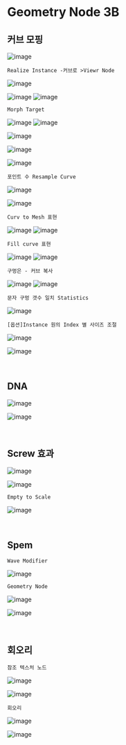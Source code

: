 Geometry Node 3B
===================

커브 모핑
------------

![image](https://user-images.githubusercontent.com/30430227/139566756-9ede578e-b614-4bc6-85b4-b671a82dbdb9.png)

`Realize Instance -커브로 >Viewr Node`

![image](https://user-images.githubusercontent.com/30430227/139566812-7d4db1df-89c9-4c90-81d5-90e7239f309b.png)

![image](https://user-images.githubusercontent.com/30430227/139566780-df5a9ea3-f646-4a70-af17-0b36cf9acdab.png)
![image](https://user-images.githubusercontent.com/30430227/139566802-cd32a049-5ba2-4d6c-9a2b-3a101d844c95.png)

`Morph Target`

![image](https://user-images.githubusercontent.com/30430227/139566970-2ba82ba5-813f-4037-a5f8-dbf0f994c2b9.png)
![image](https://user-images.githubusercontent.com/30430227/139566984-b9b8d0b9-16c6-43f0-8379-6d1d731760e4.png)

![image](https://user-images.githubusercontent.com/30430227/139567006-3a859035-3fba-491c-998a-37b60c8aa736.png)

![image](https://user-images.githubusercontent.com/30430227/139567025-012625e1-5e96-4b06-a91a-da17dcb44d92.png)

![image](https://user-images.githubusercontent.com/30430227/139567040-f3f46ec9-13bb-413b-839d-78a9f3210d0e.png)

`포인트 수 Resample Curve`

![image](https://user-images.githubusercontent.com/30430227/139567087-da787e5c-42bd-4451-bd13-bb42cb04ff2c.png)

![image](https://user-images.githubusercontent.com/30430227/139567114-8a5e3745-df1a-4fcf-910e-61b1e00c28e6.png)

`Curv to Mesh 표현`

![image](https://user-images.githubusercontent.com/30430227/139567231-7e1de37c-a964-4acc-bb9c-509503bef0ef.png)
![image](https://user-images.githubusercontent.com/30430227/139567217-17058b2b-e06d-4380-88ac-3ca043b7e2cc.png)

`Fill curve 표현`

![image](https://user-images.githubusercontent.com/30430227/139567263-1830d0c9-8924-429f-a778-225ec842f28e.png)
![image](https://user-images.githubusercontent.com/30430227/139567266-671abaf2-59dd-4804-8ee3-1d39a3ce8071.png)

`구멍은 - 커브 복사`

![image](https://user-images.githubusercontent.com/30430227/139567391-76f4a4db-0006-466c-8fb4-6a00923b19ef.png)
![image](https://user-images.githubusercontent.com/30430227/139567386-d5d2db0a-1eab-4c21-873d-6953102b098e.png)

`문자 구멍 갯수 일치 Statistics`

![image](https://user-images.githubusercontent.com/30430227/139567684-03b45528-b426-4134-862a-945b2ab2d07a.png)

`[옵션]Instance 원의 Index 별 사이즈 조절`

![image](https://user-images.githubusercontent.com/30430227/139568234-2bf866ba-3423-4de0-bccb-8f3ad9c050ee.png)

![image](https://user-images.githubusercontent.com/30430227/139568263-9c8cdefc-580d-47a6-9ea1-656cbd5cafd8.png)

<br>

DNA
-----

![image](https://user-images.githubusercontent.com/30430227/139569905-e24fde17-4a96-445b-8735-66e707adaca2.png)

![image](https://user-images.githubusercontent.com/30430227/139569920-9efe1430-4156-4181-ab67-01c2dfcdcf5b.png)

<br>

Screw 효과
------------

![image](https://user-images.githubusercontent.com/30430227/139607359-c8ff6d0e-47bb-422b-93e2-703c92b07be3.png)

![image](https://user-images.githubusercontent.com/30430227/139607848-210cc9ff-877d-498c-8d82-81d03e557e86.png)

`Empty to Scale`

![image](https://user-images.githubusercontent.com/30430227/139607944-40e3f6c0-c24b-4392-8a5b-e59eeda66b55.png)


<br>

Spem
------

`Wave Modifier`

![image](https://user-images.githubusercontent.com/30430227/139609206-963475d9-120e-4591-996d-c3f821e34700.png)

`Geometry Node`

![image](https://user-images.githubusercontent.com/30430227/139609251-672b2544-0208-4795-a293-ed9f0ade1d12.png)

![image](https://user-images.githubusercontent.com/30430227/139609336-ab25b8df-6dd7-4c3c-bff2-3451632c410b.png)

<br>

회오리
-------

`참조 텍스처 노드`

![image](https://user-images.githubusercontent.com/30430227/139713673-3aa9e968-e4f7-4882-8e2d-f633950a5e28.png)

![image](https://user-images.githubusercontent.com/30430227/139713730-c6e1f1d5-e3ca-4d23-8239-82040c59cfef.png)

`회오리`

![image](https://user-images.githubusercontent.com/30430227/149055784-dcb2c093-e705-494b-b9f3-f6c7b1e2b57c.png)

![image](https://user-images.githubusercontent.com/30430227/149056071-08cc8c76-6b80-4579-85f1-2b8de9dd982e.png)



